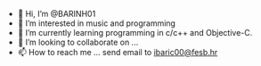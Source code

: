 - 👋 Hi, I’m @BARINH01
- 👀 I’m interested in music and programming
- 🌱 I’m currently learning programming in c/c++ and Objective-C.
- 💞️ I’m looking to collaborate on ...
- 📫 How to reach me ... send email to ibaric00@fesb.hr

<!---
BARINH01/BARINH01 is a ✨ special ✨ repository because its `README.md` (this file) appears on your GitHub profile.
You can click the Preview link to take a look at your changes.
--->
